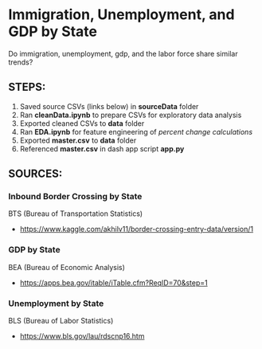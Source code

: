# Immigration, Unemployment, and GDP by State
Do immigration, unemployment, gdp, and the labor force share similar trends?

## STEPS:
1) Saved source CSVs (links below) in **sourceData** folder
2) Ran **cleanData.ipynb** to prepare CSVs for exploratory data analysis
3) Exported cleaned CSVs to **data** folder
4) Ran **EDA.ipynb** for feature engineering of *percent change calculations*
5) Exported **master.csv** to **data** folder
6) Referenced **master.csv** in dash app script **app.py**

## SOURCES:
### Inbound Border Crossing by State
BTS (Bureau of Transportation Statistics) 
- https://www.kaggle.com/akhilv11/border-crossing-entry-data/version/1
### GDP by State
BEA (Bureau of Economic Analysis) 
- https://apps.bea.gov/itable/iTable.cfm?ReqID=70&step=1
### Unemployment by State
BLS (Bureau of Labor Statistics)
- https://www.bls.gov/lau/rdscnp16.htm
